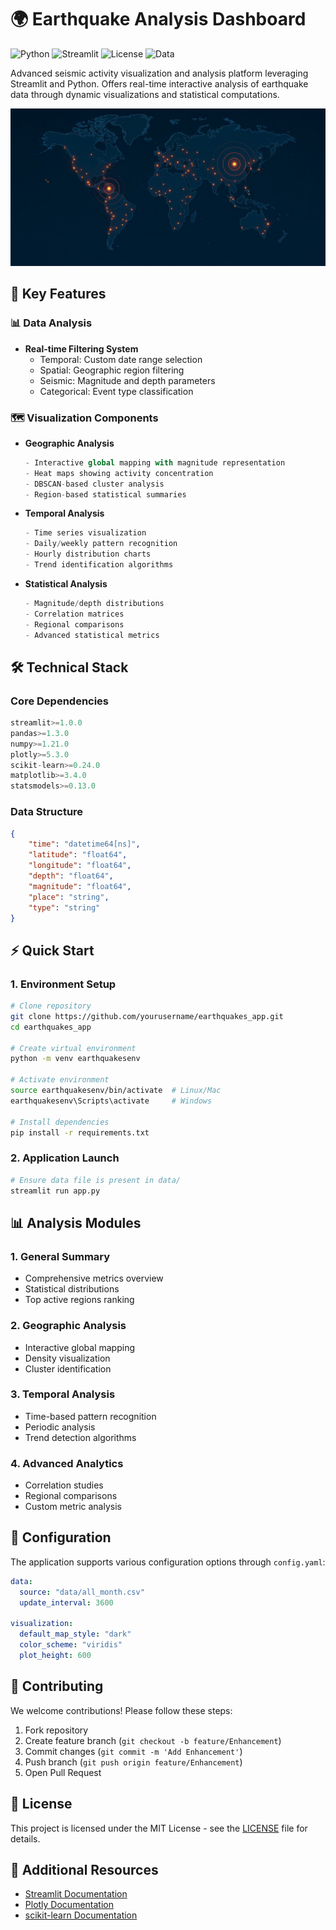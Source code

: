 # 🌍 Earthquake Analysis Dashboard

![Python](https://img.shields.io/badge/Python-3.x-blue.svg)
![Streamlit](https://img.shields.io/badge/Streamlit-1.x-FF4B4B.svg)
![License](https://img.shields.io/badge/License-MIT-green.svg)
![Data](https://img.shields.io/badge/Data-USGS-yellow.svg)

Advanced seismic activity visualization and analysis platform leveraging Streamlit and Python. Offers real-time interactive analysis of earthquake data through dynamic visualizations and statistical computations.

![Earthquakes App img](img\image.jpg)

## 🚀 Key Features

### 📊 Data Analysis
- **Real-time Filtering System**
  - Temporal: Custom date range selection
  - Spatial: Geographic region filtering
  - Seismic: Magnitude and depth parameters
  - Categorical: Event type classification

### 🗺️ Visualization Components
- **Geographic Analysis**
  ```python
  - Interactive global mapping with magnitude representation
  - Heat maps showing activity concentration
  - DBSCAN-based cluster analysis
  - Region-based statistical summaries
  ```

- **Temporal Analysis**
  ```python
  - Time series visualization
  - Daily/weekly pattern recognition
  - Hourly distribution charts
  - Trend identification algorithms
  ```

- **Statistical Analysis**
  ```python
  - Magnitude/depth distributions
  - Correlation matrices
  - Regional comparisons
  - Advanced statistical metrics
  ```

## 🛠️ Technical Stack

### Core Dependencies
```python
streamlit>=1.0.0
pandas>=1.3.0
numpy>=1.21.0
plotly>=5.3.0
scikit-learn>=0.24.0
matplotlib>=3.4.0
statsmodels>=0.13.0
```

### Data Structure
```json
{
    "time": "datetime64[ns]",
    "latitude": "float64",
    "longitude": "float64",
    "depth": "float64",
    "magnitude": "float64",
    "place": "string",
    "type": "string"
}
```

## ⚡ Quick Start

### 1. Environment Setup
```bash
# Clone repository
git clone https://github.com/yourusername/earthquakes_app.git
cd earthquakes_app

# Create virtual environment
python -m venv earthquakesenv

# Activate environment
source earthquakesenv/bin/activate  # Linux/Mac
earthquakesenv\Scripts\activate     # Windows

# Install dependencies
pip install -r requirements.txt
```

### 2. Application Launch
```bash
# Ensure data file is present in data/
streamlit run app.py
```

## 📊 Analysis Modules

### 1. General Summary
- Comprehensive metrics overview
- Statistical distributions
- Top active regions ranking

### 2. Geographic Analysis
- Interactive global mapping
- Density visualization
- Cluster identification

### 3. Temporal Analysis
- Time-based pattern recognition
- Periodic analysis
- Trend detection algorithms

### 4. Advanced Analytics
- Correlation studies
- Regional comparisons
- Custom metric analysis

## 🔧 Configuration

The application supports various configuration options through `config.yaml`:

```yaml
data:
  source: "data/all_month.csv"
  update_interval: 3600

visualization:
  default_map_style: "dark"
  color_scheme: "viridis"
  plot_height: 600
```

## 🤝 Contributing

We welcome contributions! Please follow these steps:

1. Fork repository
2. Create feature branch (`git checkout -b feature/Enhancement`)
3. Commit changes (`git commit -m 'Add Enhancement'`)
4. Push branch (`git push origin feature/Enhancement`)
5. Open Pull Request

## 📝 License

This project is licensed under the MIT License - see the [LICENSE](LICENSE) file for details.

## 🔗 Additional Resources

- [Streamlit Documentation](https://docs.streamlit.io/)
- [Plotly Documentation](https://plotly.com/python/)
- [scikit-learn Documentation](https://scikit-learn.org/stable/)


